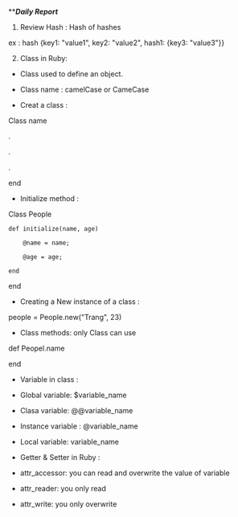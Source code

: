 *******Daily Report*****

1. Review Hash : Hash of hashes

ex : hash {key1: "value1", key2: "value2", hash1: {key3: "value3"}}

2. Class in Ruby:

- Class used to define an object.

- Class name : camelCase or CameCase

- Creat a class : 

Class name 

. 

. 

.

end

- Initialize method :

Class People 

	def initialize(name, age)

		@name = name;

		@age = age;

	end
end

- Creating a New instance of a class :

people = People.new("Trang", 23)

- Class methods: only Class can use

def Peopel.name

end

- Variable in class :

+ Global variable: $variable_name

+ Clasa variable: @@variable_name

+ Instance variable : @variable_name

+ Local variable: variable_name

- Getter & Setter in Ruby :

+ attr_accessor: you can read and overwrite the value of variable

+ attr_reader: you only read

+ attr_write: you only overwrite



